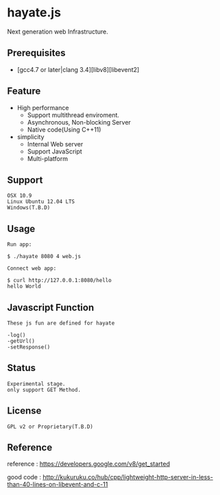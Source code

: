 # hayate.js  
Next generation web Infrastructure.

## Prerequisites

- [gcc4.7 or later|clang 3.4][libv8][libevent2]

## Feature
* High performance
	- Support multithread enviroment.
	- Asynchronous, Non-blocking Server
	- Native code(Using C++11)
* simplicity
 	- Internal Web server
  	- Support JavaScript
	- Multi-platform

## Support
	OSX 10.9
	Linux Ubuntu 12.04 LTS
	Windows(T.B.D)

## Usage
	Run app:
 	
	$ ./hayate 8080 4 web.js

	Connect web app:

	$ curl http://127.0.0.1:8080/hello
	hello World
	
## Javascript Function
	These js fun are defined for hayate
	
	-log()
	-getUrl()
	-setResponse()
	
## Status
	Experimental stage.
	only support GET Method.
	
## License
	GPL v2 or Proprietary(T.B.D)
	
## Reference
reference :	https://developers.google.com/v8/get_started

good code :	http://kukuruku.co/hub/cpp/lightweight-http-server-in-less-than-40-lines-on-libevent-and-c-11
